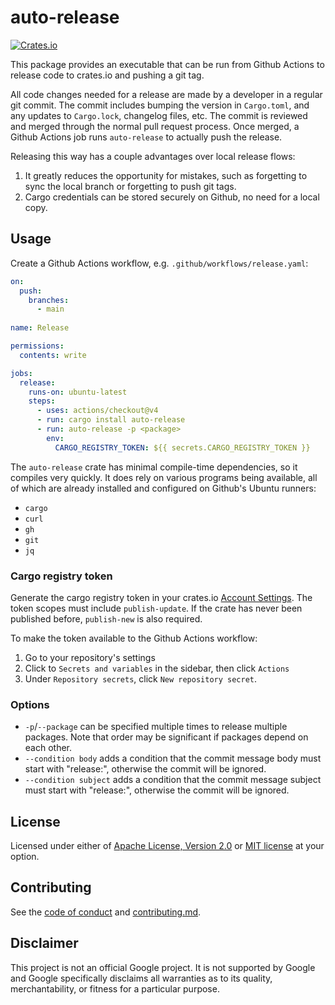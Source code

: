 # auto-release

[![Crates.io](https://img.shields.io/crates/v/auto-release)](https://crates.io/crates/auto-release)

This package provides an executable that can be run from Github Actions
to release code to crates.io and pushing a git tag.

All code changes needed for a release are made by a developer in a
regular git commit. The commit includes bumping the version in
`Cargo.toml`, and any updates to `Cargo.lock`, changelog files, etc. The
commit is reviewed and merged through the normal pull request
process. Once merged, a Github Actions job runs `auto-release` to
actually push the release.

Releasing this way has a couple advantages over local release flows:
1. It greatly reduces the opportunity for mistakes, such as forgetting
   to sync the local branch or forgetting to push git tags.
2. Cargo credentials can be stored securely on Github, no need for a
   local copy.

## Usage

Create a Github Actions workflow, e.g. `.github/workflows/release.yaml`:

```yaml
on:
  push:
    branches:
      - main
      
name: Release

permissions:
  contents: write

jobs:
  release:
    runs-on: ubuntu-latest
    steps:
      - uses: actions/checkout@v4
      - run: cargo install auto-release
      - run: auto-release -p <package>
        env:
          CARGO_REGISTRY_TOKEN: ${{ secrets.CARGO_REGISTRY_TOKEN }}
```

The `auto-release` crate has minimal compile-time dependencies, so it
compiles very quickly. It does rely on various programs being available,
all of which are already installed and configured on Github's Ubuntu
runners:
* `cargo`
* `curl`
* `gh`
* `git`
* `jq`

### Cargo registry token

Generate the cargo registry token in your crates.io [Account
Settings]. The token scopes must include `publish-update`. If the crate
has never been published before, `publish-new` is also required.

To make the token available to the Github Actions workflow:
1. Go to your repository's settings
2. Click to `Secrets and variables` in the sidebar, then click `Actions`
3. Under `Repository secrets`, click `New repository secret`.

### Options

* `-p`/`--package` can be specified multiple times to release multiple
  packages. Note that order may be significant if packages depend on
  each other.
* `--condition body` adds a condition that the commit message body must
  start with "release:", otherwise the commit will be ignored.
* `--condition subject` adds a condition that the commit message subject
  must start with "release:", otherwise the commit will be ignored.

[Account Settings]: https://crates.io/settings/tokens

## License

Licensed under either of [Apache License, Version 2.0](LICENSE-APACHE)
or [MIT license](LICENSE-MIT) at your option.

## Contributing

See the [code of conduct] and [contributing.md].

[code of conduct]: ../docs/code-of-conduct.md
[contributing.md]: ../docs/contributing.md

## Disclaimer

This project is not an official Google project. It is not supported by
Google and Google specifically disclaims all warranties as to its quality,
merchantability, or fitness for a particular purpose.
